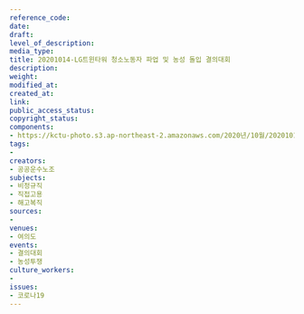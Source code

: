 ```yaml
---
reference_code: 
date: 
draft: 
level_of_description: 
media_type: 
title: 20201014-LG트윈타워 청소노동자 파업 및 농성 돌입 결의대회
description: 
weight: 
modified_at: 
created_at: 
link: 
public_access_status: 
copyright_status: 
components:
- https://kctu-photo.s3.ap-northeast-2.amazonaws.com/2020년/10월/20201014-LG트윈타워+청소노동자+파업+및+농성+돌입+결의대회/_PIG6645.jpg
tags:
- 
creators:
- 공공운수노조
subjects:
- 비정규직
- 직접고용
- 해고복직
sources:
- 
venues:
- 여의도
events:
- 결의대회
- 농성투쟁
culture_workers:
- 
issues:
- 코로나19
---
```

